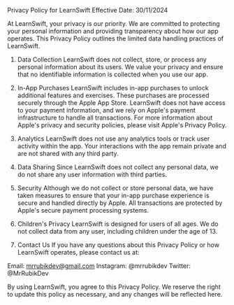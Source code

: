Privacy Policy for LearnSwift
Effective Date: 30/11/2024

At LearnSwift, your privacy is our priority. We are committed to protecting your personal information and providing transparency about how our app operates. This Privacy Policy outlines the limited data handling practices of LearnSwift.

1. Data Collection
LearnSwift does not collect, store, or process any personal information about its users. We value your privacy and ensure that no identifiable information is collected when you use our app.

2. In-App Purchases
LearnSwift includes in-app purchases to unlock additional features and exercises. These purchases are processed securely through the Apple App Store. LearnSwift does not have access to your payment information, and we rely on Apple's payment infrastructure to handle all transactions. For more information about Apple's privacy and security policies, please visit Apple's Privacy Policy.

3. Analytics
LearnSwift does not use any analytics tools or track user activity within the app. Your interactions with the app remain private and are not shared with any third party.

4. Data Sharing
Since LearnSwift does not collect any personal data, we do not share any user information with third parties.

5. Security
Although we do not collect or store personal data, we have taken measures to ensure that your in-app purchase experience is secure and handled directly by Apple. All transactions are protected by Apple's secure payment processing systems.

6. Children's Privacy
LearnSwift is designed for users of all ages. We do not collect data from any user, including children under the age of 13.

7. Contact Us
If you have any questions about this Privacy Policy or how LearnSwift operates, please contact us at:

Email: mrrubikdev@gmail.com
Instagram: @mrrubikdev
Twitter: @MrRubikDev

By using LearnSwift, you agree to this Privacy Policy. We reserve the right to update this policy as necessary, and any changes will be reflected here.
